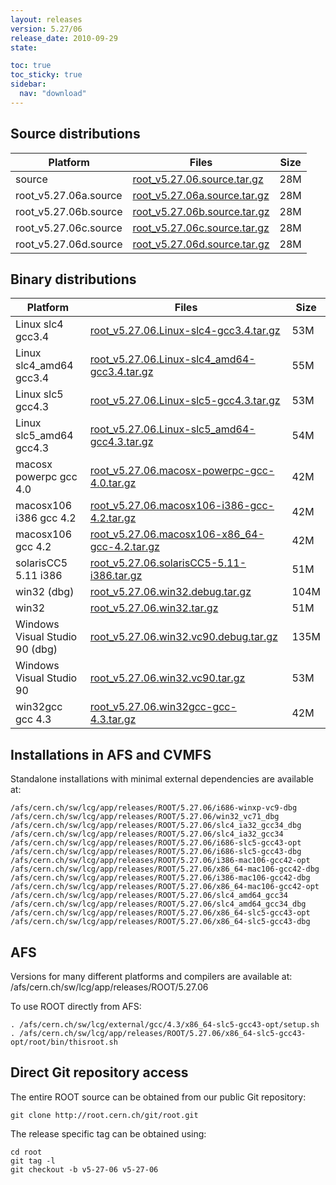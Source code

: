 ```yaml
---
layout: releases
version: 5.27/06
release_date: 2010-09-29
state:

toc: true
toc_sticky: true
sidebar:
  nav: "download"
---
```




## Source distributions

| Platform       | Files | Size |
|-----------|-------|-----|
| source | [root_v5.27.06.source.tar.gz](https://root.cern.ch/download/root_v5.27.06.source.tar.gz) |  28M |
| root_v5.27.06a.source | [root_v5.27.06a.source.tar.gz](https://root.cern.ch/download/root_v5.27.06a.source.tar.gz) |  28M |
| root_v5.27.06b.source | [root_v5.27.06b.source.tar.gz](https://root.cern.ch/download/root_v5.27.06b.source.tar.gz) |  28M |
| root_v5.27.06c.source | [root_v5.27.06c.source.tar.gz](https://root.cern.ch/download/root_v5.27.06c.source.tar.gz) |  28M |
| root_v5.27.06d.source | [root_v5.27.06d.source.tar.gz](https://root.cern.ch/download/root_v5.27.06d.source.tar.gz) |  28M |


## Binary distributions

| Platform       | Files | Size |
|-----------|-------|-----|
| Linux slc4 gcc3.4 | [root_v5.27.06.Linux-slc4-gcc3.4.tar.gz](https://root.cern.ch/download/root_v5.27.06.Linux-slc4-gcc3.4.tar.gz) |  53M |
| Linux slc4_amd64 gcc3.4 | [root_v5.27.06.Linux-slc4_amd64-gcc3.4.tar.gz](https://root.cern.ch/download/root_v5.27.06.Linux-slc4_amd64-gcc3.4.tar.gz) |  55M |
| Linux slc5 gcc4.3 | [root_v5.27.06.Linux-slc5-gcc4.3.tar.gz](https://root.cern.ch/download/root_v5.27.06.Linux-slc5-gcc4.3.tar.gz) |  53M |
| Linux slc5_amd64 gcc4.3 | [root_v5.27.06.Linux-slc5_amd64-gcc4.3.tar.gz](https://root.cern.ch/download/root_v5.27.06.Linux-slc5_amd64-gcc4.3.tar.gz) |  54M |
| macosx powerpc gcc 4.0 | [root_v5.27.06.macosx-powerpc-gcc-4.0.tar.gz](https://root.cern.ch/download/root_v5.27.06.macosx-powerpc-gcc-4.0.tar.gz) |  42M |
| macosx106 i386 gcc 4.2 | [root_v5.27.06.macosx106-i386-gcc-4.2.tar.gz](https://root.cern.ch/download/root_v5.27.06.macosx106-i386-gcc-4.2.tar.gz) |  42M |
| macosx106 gcc 4.2 | [root_v5.27.06.macosx106-x86_64-gcc-4.2.tar.gz](https://root.cern.ch/download/root_v5.27.06.macosx106-x86_64-gcc-4.2.tar.gz) |  42M |
| solarisCC5 5.11 i386 | [root_v5.27.06.solarisCC5-5.11-i386.tar.gz](https://root.cern.ch/download/root_v5.27.06.solarisCC5-5.11-i386.tar.gz) |  51M |
| win32 (dbg) | [root_v5.27.06.win32.debug.tar.gz](https://root.cern.ch/download/root_v5.27.06.win32.debug.tar.gz) | 104M |
| win32 | [root_v5.27.06.win32.tar.gz](https://root.cern.ch/download/root_v5.27.06.win32.tar.gz) |  51M |
| Windows Visual Studio 90 (dbg) | [root_v5.27.06.win32.vc90.debug.tar.gz](https://root.cern.ch/download/root_v5.27.06.win32.vc90.debug.tar.gz) | 135M |
| Windows Visual Studio 90 | [root_v5.27.06.win32.vc90.tar.gz](https://root.cern.ch/download/root_v5.27.06.win32.vc90.tar.gz) |  53M |
| win32gcc gcc 4.3 | [root_v5.27.06.win32gcc-gcc-4.3.tar.gz](https://root.cern.ch/download/root_v5.27.06.win32gcc-gcc-4.3.tar.gz) |  42M |



## Installations in AFS and CVMFS
Standalone installations with minimal external dependencies are available at:
~~~
/afs/cern.ch/sw/lcg/app/releases/ROOT/5.27.06/i686-winxp-vc9-dbg
/afs/cern.ch/sw/lcg/app/releases/ROOT/5.27.06/win32_vc71_dbg
/afs/cern.ch/sw/lcg/app/releases/ROOT/5.27.06/slc4_ia32_gcc34_dbg
/afs/cern.ch/sw/lcg/app/releases/ROOT/5.27.06/slc4_ia32_gcc34
/afs/cern.ch/sw/lcg/app/releases/ROOT/5.27.06/i686-slc5-gcc43-opt
/afs/cern.ch/sw/lcg/app/releases/ROOT/5.27.06/i686-slc5-gcc43-dbg
/afs/cern.ch/sw/lcg/app/releases/ROOT/5.27.06/i386-mac106-gcc42-opt
/afs/cern.ch/sw/lcg/app/releases/ROOT/5.27.06/x86_64-mac106-gcc42-dbg
/afs/cern.ch/sw/lcg/app/releases/ROOT/5.27.06/i386-mac106-gcc42-dbg
/afs/cern.ch/sw/lcg/app/releases/ROOT/5.27.06/x86_64-mac106-gcc42-opt
/afs/cern.ch/sw/lcg/app/releases/ROOT/5.27.06/slc4_amd64_gcc34
/afs/cern.ch/sw/lcg/app/releases/ROOT/5.27.06/slc4_amd64_gcc34_dbg
/afs/cern.ch/sw/lcg/app/releases/ROOT/5.27.06/x86_64-slc5-gcc43-opt
/afs/cern.ch/sw/lcg/app/releases/ROOT/5.27.06/x86_64-slc5-gcc43-dbg
~~~

## AFS
Versions for many different platforms and compilers are available at:
/afs/cern.ch/sw/lcg/app/releases/ROOT/5.27.06

To use ROOT directly from AFS:
~~~
. /afs/cern.ch/sw/lcg/external/gcc/4.3/x86_64-slc5-gcc43-opt/setup.sh
. /afs/cern.ch/sw/lcg/app/releases/ROOT/5.27.06/x86_64-slc5-gcc43-opt/root/bin/thisroot.sh
~~~

## Direct Git repository access
The entire ROOT source can be obtained from our public Git repository:

~~~
git clone http://root.cern.ch/git/root.git
~~~
The release specific tag can be obtained using:
~~~
cd root
git tag -l
git checkout -b v5-27-06 v5-27-06
~~~
